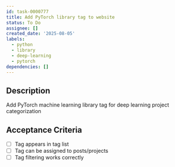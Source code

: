 ```yaml
---
id: task-0000777
title: Add PyTorch library tag to website
status: To Do
assignee: []
created_date: '2025-08-05'
labels:
  - python
  - library
  - deep-learning
  - pytorch
dependencies: []
---
```


## Description

Add PyTorch machine learning library tag for deep learning project categorization

## Acceptance Criteria

- [ ] Tag appears in tag list
- [ ] Tag can be assigned to posts/projects
- [ ] Tag filtering works correctly

